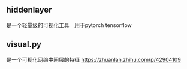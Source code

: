 ## hiddenlayer
是一个轻量级的可视化工具　用于pytorch tensorflow

## visual.py
是一个可视化网络中间层的特征
https://zhuanlan.zhihu.com/p/42904109